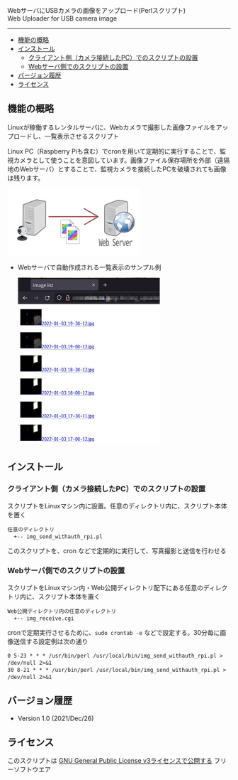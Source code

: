 WebサーバにUSBカメラの画像をアップロード(Perlスクリプト) <br/>Web Uploader for USB camera image 

---
- [機能の概略](#機能の概略)
- [インストール](#インストール)
  - [クライアント側（カメラ接続したPC）でのスクリプトの設置](#クライアント側カメラ接続したpcでのスクリプトの設置)
  - [Webサーバ側でのスクリプトの設置](#webサーバ側でのスクリプトの設置)
- [バージョン履歴](#バージョン履歴)
- [ライセンス](#ライセンス)

## 機能の概略

Linuxが稼働するレンタルサーバに、Webカメラで撮影した画像ファイルをアップロードし、一覧表示させるスクリプト

Linux PC（Raspberry Piも含む）でcronを用いて定期的に実行することで、監視カメラとして使うことを意図しています。画像ファイル保存場所を外部（遠隔地のWebサーバ）とすることで、監視カメラを接続したPCを破壊されても画像は残ります。

  ![機能の概略図](readme_pics/webcamera-uploader-schematic.png)

- Webサーバで自動作成される一覧表示のサンプル例

  ![機能の概略図](readme_pics/server_webpage_sample.jpg)

## インストール
### クライアント側（カメラ接続したPC）でのスクリプトの設置
スクリプトをLinuxマシン内に設置。任意のディレクトリ内に、スクリプト本体を置く

    任意のディレクトリ
      +-- img_send_withauth_rpi.pl

このスクリプトを、cron などで定期的に実行して、写真撮影と送信を行わせる

### Webサーバ側でのスクリプトの設置
スクリプトをLinuxマシン内・Web公開ディレクトリ配下にある任意のディレクトリ内に、スクリプト本体を置く

    Web公開ディレクトリ内の任意のディレクトリ
      +-- img_receive.cgi

cronで定期実行させるために、```sudo crontab -e``` などで設定する。30分毎に画像送信する設定例は次の通り

    0 5-23 * * * /usr/bin/perl /usr/local/bin/img_send_withauth_rpi.pl > /dev/null 2>&1
    30 8-21 * * * /usr/bin/perl /usr/local/bin/img_send_withauth_rpi.pl > /dev/null 2>&1

## バージョン履歴
- Version 1.0 (2021/Dec/26)


## ライセンス

このスクリプトは [GNU General Public License v3ライセンスで公開する](https://gpl.mhatta.org/gpl.ja.html) フリーソフトウエア

